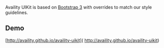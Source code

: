 Availity UIKit is based on [Bootstrap 3](http://getbootstrap.com/) with overrides to match our style guidelines.

## Demo

[http://availity.github.io/availity-uikit]( http://availity.github.io/availity-uikit)
